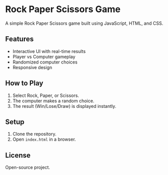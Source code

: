 # Rock Paper Scissors Game

A simple Rock Paper Scissors game built using JavaScript, HTML, and CSS.

## Features
- Interactive UI with real-time results
- Player vs Computer gameplay
- Randomized computer choices
- Responsive design

## How to Play
1. Select Rock, Paper, or Scissors.
2. The computer makes a random choice.
3. The result (Win/Lose/Draw) is displayed instantly.

## Setup
1. Clone the repository.
2. Open `index.html` in a browser.

## License
Open-source project.
